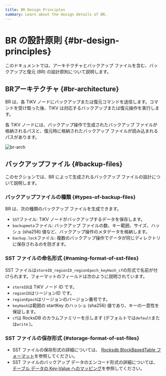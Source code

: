 ```yaml
---
title: BR Design Principles
summary: Learn about the design details of BR.
---
```


# BR の設計原則 {#br-design-principles}

このドキュメントでは、アーキテクチャとバックアップ ファイルを含む、バックアップと復元 (BR) の設計原則について説明します。

## BRアーキテクチャ {#br-architecture}

BR は、各 TiKV ノードにバックアップまたは復元コマンドを送信します。コマンドを受け取った後、TiKV は対応するバックアップまたは復元操作を実行します。

各 TiKV ノードには、バックアップ操作で生成されたバックアップ ファイルが格納されるパスと、復元時に格納されたバックアップ ファイルが読み込まれるパスがあります。

![br-arch](/media/br-arch.png)

## バックアップファイル {#backup-files}

このセクションでは、BR によって生成されるバックアップ ファイルの設計について説明します。

### バックアップファイルの種類 {#types-of-backup-files}

BR は、次の種類のバックアップ ファイルを生成できます。

-   `SST`ファイル: TiKV ノードがバックアップするデータを保存します。
-   `backupmeta`ファイル: バックアップ ファイルの数、キー範囲、サイズ、ハッシュ (sha256) 値など、バックアップ操作のメタデータを格納します。
-   `backup.lock`ファイル: 複数のバックアップ操作でデータが同じディレクトリに保存されるのを防ぎます。

### SST ファイルの命名形式 {#naming-format-of-sst-files}

SST ファイルは`storeID_regionID_regionEpoch_keyHash_cf`の形式で名前が付けられます。フォーマットのフィールドは次のように説明されています。

-   `storeID`は TiKV ノード ID です。
-   `regionID`はリージョンID です。
-   `regionEpoch`はリージョンのバージョン番号です。
-   `keyHash`は範囲の startKey のハッシュ (sha256) 値であり、キーの一意性を保証します。
-   `cf`は RocksDB のカラムファミリーを示します (デフォルトでは`default`または`write` )。

### SST ファイルの保存形式 {#storage-format-of-sst-files}

-   SST ファイルの保存形式の詳細については、 [Rocksdb BlockBasedTable フォーマット](https://github.com/facebook/rocksdb/wiki/Rocksdb-BlockBasedTable-Format)を参照してください。
-   SST ファイルのバックアップ データのエンコード形式の詳細については、 [テーブル データの Key-Value へのマッピング](/tidb-computing.md#mapping-of-table-data-to-key-value)を参照してください。
